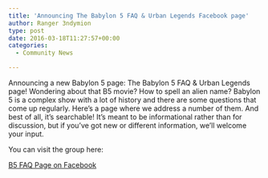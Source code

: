 ```yaml
---
title: 'Announcing The Babylon 5 FAQ & Urban Legends Facebook page'
author: Ranger 3ndymion
type: post
date: 2016-03-18T11:27:57+00:00
categories:
  - Community News

---
```

Announcing a new Babylon 5 page: The Babylon 5 FAQ & Urban Legends page! Wondering about that B5 movie? How to spell an alien name? Babylon 5 is a complex show with a lot of history and there are some questions that come up regularly. Here&#8217;s a page where we address a number of them. And best of all, it&#8217;s searchable! It&#8217;s meant to be informational rather than for discussion, but if you&#8217;ve got new or different information, we&#8217;ll welcome your input.

You can visit the group here:

[B5 FAQ Page on Facebook][1]

 [1]: https://www.facebook.com/groups/B5FAQ/

